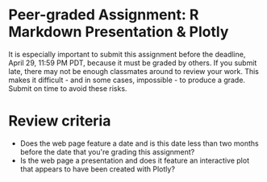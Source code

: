 Peer-graded Assignment: R Markdown Presentation & Plotly
=============================
It is especially important to submit this assignment before the deadline, 
April 29, 11:59 PM PDT, because it must be graded by others. If you submit 
late, there may not be enough classmates around to review your work. This 
makes it difficult - and in some cases, impossible - to produce a grade. 
Submit on time to avoid these risks.

Review criteria
=================
- Does the web page feature a date and is this date less than two months before the date that you're grading this assignment?
- Is the web page a presentation and does it feature an interactive plot that appears to have been created with Plotly?
